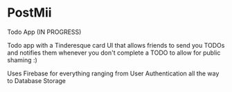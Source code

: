 # PostMii
Todo App (IN PROGRESS)

Todo app with a Tinderesque card UI that allows friends to send you TODOs and notifies them whenever you don't complete a TODO to allow for public shaming :) 

Uses Firebase for everything ranging from User Authentication all the way to Database Storage
